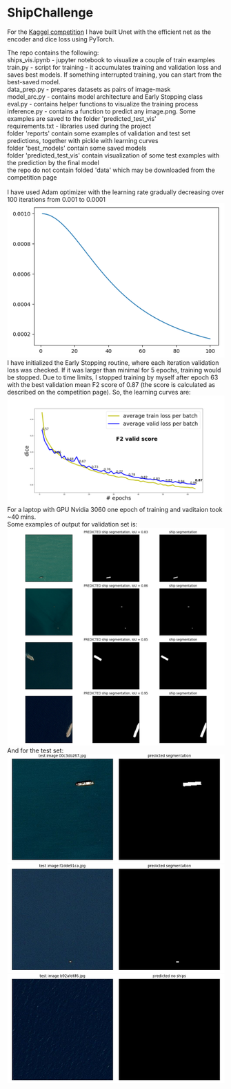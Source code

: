 # ShipChallenge
For the [Kaggel competition](https://www.kaggle.com/competitions/airbus-ship-detection/overview/) I have built Unet with the efficient net as the encoder and dice loss using PyTorch.<br />

The repo contains the following:<br />
ships_vis.ipynb - jupyter notebook to visualize a couple of train examples <br />
train.py - script for training - it accumulates training and validation loss and saves best models. If something interrupted training, you can start from the best-saved model.<br />
data_prep.py - prepares datasets as pairs of image-mask <br />
model_arc.py - contains model architecture and Early Stopping class <br />
eval.py - contains helper functions to visualize the training process <br />
inference.py - contains a function to predict any image.png. Some examples are saved to the folder 'predicted_test_vis' <br />
requirements.txt - libraries used during the project <br />
folder 'reports' contain some examples of validation and test set predictions, together with pickle with learning curves <br />
folder 'best_models' contain some saved models <br />
folder 'predicted_test_vis' contain visualization of some test examples with the prediction by the final model <br />
the repo do not contain folded 'data' which may be downloaded from the competition page<br />
<br />
I have used Adam optimizer with the learning rate gradually decreasing over 100 iterations from 0.001 to 0.0001<br />
![alt text](https://github.com/AnnPike/ShipChallenge/blob/main/LR_decay.png)<br />
I have initialized the Early Stopping routine, where each iteration validation loss was checked. If it was larger than minimal for 5 epochs, training would be stopped. Due to time limits, I stopped training by myself after epoch 63 with the best validation mean F2 score of 0.87 (the score is calculated as described on the competition page). So, the learning curves are:<br />
![alt text](https://github.com/AnnPike/ShipChallenge/blob/main/reports/model_lossdice_decay_final_report.png)
For a laptop with GPU Nvidia 3060 one epoch of training and vaditaion took ~40 mins.<br />
Some examples of output for validation set is: <br />
![alt text](https://github.com/AnnPike/ShipChallenge/blob/main/reports/model_lossdice_decay_6018.png) <br /> 
And for the test set: <br />
![alt text](https://github.com/AnnPike/ShipChallenge/blob/main/predicted_test_vis/00c3db267.jpg)<br /> 
![alt text](https://github.com/AnnPike/ShipChallenge/blob/main/predicted_test_vis/f1dde91ca.jpg)<br /> 
![alt text](https://github.com/AnnPike/ShipChallenge/blob/main/predicted_test_vis/b92afd6f6.jpg)<br /> 




